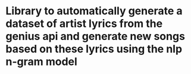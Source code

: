 # Library to automatically generate a dataset of artist lyrics from the genius api and generate new songs based on these lyrics using the nlp n-gram model


